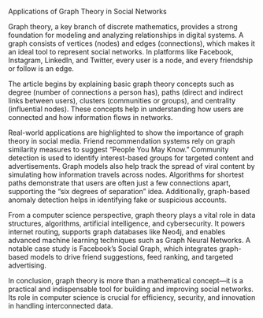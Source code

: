 Applications of Graph Theory in Social Networks

Graph theory, a key branch of discrete mathematics, provides a strong foundation for modeling and analyzing relationships in digital systems. A graph consists of vertices (nodes) and edges (connections), which makes it an ideal tool to represent social networks. In platforms like Facebook, Instagram, LinkedIn, and Twitter, every user is a node, and every friendship or follow is an edge.

The article begins by explaining basic graph theory concepts such as degree (number of connections a person has), paths (direct and indirect links between users), clusters (communities or groups), and centrality (influential nodes). These concepts help in understanding how users are connected and how information flows in networks.

Real-world applications are highlighted to show the importance of graph theory in social media. Friend recommendation systems rely on graph similarity measures to suggest “People You May Know.” Community detection is used to identify interest-based groups for targeted content and advertisements. Graph models also help track the spread of viral content by simulating how information travels across nodes. Algorithms for shortest paths demonstrate that users are often just a few connections apart, supporting the “six degrees of separation” idea. Additionally, graph-based anomaly detection helps in identifying fake or suspicious accounts.

From a computer science perspective, graph theory plays a vital role in data structures, algorithms, artificial intelligence, and cybersecurity. It powers internet routing, supports graph databases like Neo4j, and enables advanced machine learning techniques such as Graph Neural Networks. A notable case study is Facebook’s Social Graph, which integrates graph-based models to drive friend suggestions, feed ranking, and targeted advertising.

In conclusion, graph theory is more than a mathematical concept—it is a practical and indispensable tool for building and improving social networks. Its role in computer science is crucial for efficiency, security, and innovation in handling interconnected data.
